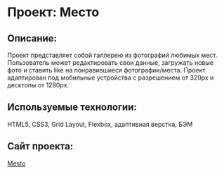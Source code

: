 # Проект: Место

## Описание:
Проект представляет собой галлерею из фотографий любимых мест. Пользователь может редактировать свои данные, загружать новые фото и ставить like на понравившиеся фотографии/места.
Проект адаптирован под мобильные устройства с разрешением от 320px и десктопы от 1280px. 

## Используемые технологии:
HTML5, CSS3, Grid Layout, Flexbox, адаптивная верстка, БЭМ

## Сайт проекта: 
[Mesto](https://i-daria.github.io/mesto-project/index.html)